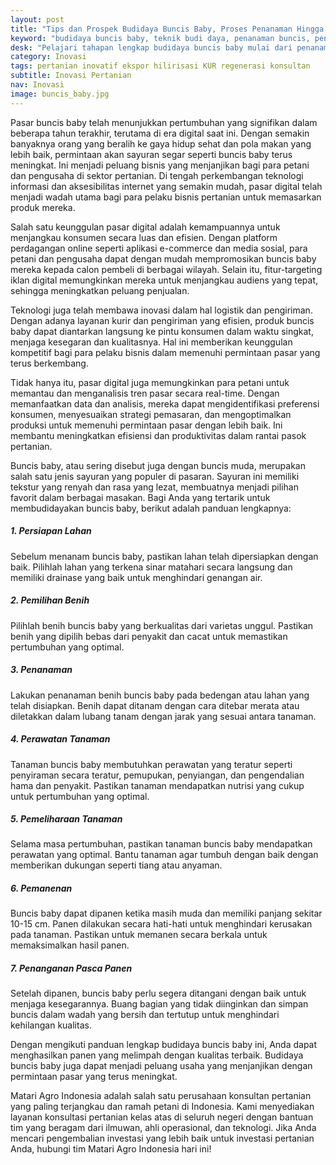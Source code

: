 ```yaml
---
layout: post
title: "Tips dan Prospek Budidaya Buncis Baby, Proses Penanaman Hingga Penanganan Pasca Panen"
keyword: "budidaya buncis baby, teknik budi daya, penanaman buncis, penanganan pasca panen, matari agro Indonesia"
desk: "Pelajari tahapan lengkap budidaya buncis baby mulai dari penanaman hingga penanganan pasca panen. Dengan panduan ini, Anda dapat mengoptimalkan hasil panen buncis baby dengan kualitas terbaik untuk pasar"
category: Inovasi
tags: pertanian inovatif ekspor hilirisasi KUR regenerasi konsultan
subtitle: Inovasi Pertanian
nav: Inovasi
image: buncis_baby.jpg
---
```


Pasar buncis baby telah menunjukkan pertumbuhan yang signifikan dalam beberapa tahun terakhir, terutama di era digital saat ini. Dengan semakin banyaknya orang yang beralih ke gaya hidup sehat dan pola makan yang lebih baik, permintaan akan sayuran segar seperti buncis baby terus meningkat. Ini menjadi peluang bisnis yang menjanjikan bagi para petani dan pengusaha di sektor pertanian. Di tengah perkembangan teknologi informasi dan aksesibilitas internet yang semakin mudah, pasar digital telah menjadi wadah utama bagi para pelaku bisnis pertanian untuk memasarkan produk mereka.

Salah satu keunggulan pasar digital adalah kemampuannya untuk menjangkau konsumen secara luas dan efisien. Dengan platform perdagangan online seperti aplikasi e-commerce dan media sosial, para petani dan pengusaha dapat dengan mudah mempromosikan buncis baby mereka kepada calon pembeli di berbagai wilayah. Selain itu, fitur-targeting iklan digital memungkinkan mereka untuk menjangkau audiens yang tepat, sehingga meningkatkan peluang penjualan.

Teknologi juga telah membawa inovasi dalam hal logistik dan pengiriman. Dengan adanya layanan kurir dan pengiriman yang efisien, produk buncis baby dapat diantarkan langsung ke pintu konsumen dalam waktu singkat, menjaga kesegaran dan kualitasnya. Hal ini memberikan keunggulan kompetitif bagi para pelaku bisnis dalam memenuhi permintaan pasar yang terus berkembang.

Tidak hanya itu, pasar digital juga memungkinkan para petani untuk memantau dan menganalisis tren pasar secara real-time. Dengan memanfaatkan data dan analisis, mereka dapat mengidentifikasi preferensi konsumen, menyesuaikan strategi pemasaran, dan mengoptimalkan produksi untuk memenuhi permintaan pasar dengan lebih baik. Ini membantu meningkatkan efisiensi dan produktivitas dalam rantai pasok pertanian.

Buncis baby, atau sering disebut juga dengan buncis muda, merupakan salah satu jenis sayuran yang populer di pasaran. Sayuran ini memiliki tekstur yang renyah dan rasa yang lezat, membuatnya menjadi pilihan favorit dalam berbagai masakan. Bagi Anda yang tertarik untuk membudidayakan buncis baby, berikut adalah panduan lengkapnya:

##### 1. Persiapan Lahan
   Sebelum menanam buncis baby, pastikan lahan telah dipersiapkan dengan baik. Pilihlah lahan yang terkena sinar matahari secara langsung dan memiliki drainase yang baik untuk menghindari genangan air.

##### 2. Pemilihan Benih
   Pilihlah benih buncis baby yang berkualitas dari varietas unggul. Pastikan benih yang dipilih bebas dari penyakit dan cacat untuk memastikan pertumbuhan yang optimal.

##### 3. Penanaman
   Lakukan penanaman benih buncis baby pada bedengan atau lahan yang telah disiapkan. Benih dapat ditanam dengan cara ditebar merata atau diletakkan dalam lubang tanam dengan jarak yang sesuai antara tanaman.

##### 4. Perawatan Tanaman
   Tanaman buncis baby membutuhkan perawatan yang teratur seperti penyiraman secara teratur, pemupukan, penyiangan, dan pengendalian hama dan penyakit. Pastikan tanaman mendapatkan nutrisi yang cukup untuk pertumbuhan yang optimal.

##### 5. Pemeliharaan Tanaman
   Selama masa pertumbuhan, pastikan tanaman buncis baby mendapatkan perawatan yang optimal. Bantu tanaman agar tumbuh dengan baik dengan memberikan dukungan seperti tiang atau anyaman.

##### 6. Pemanenan
   Buncis baby dapat dipanen ketika masih muda dan memiliki panjang sekitar 10-15 cm. Panen dilakukan secara hati-hati untuk menghindari kerusakan pada tanaman. Pastikan untuk memanen secara berkala untuk memaksimalkan hasil panen.

##### 7. Penanganan Pasca Panen
   Setelah dipanen, buncis baby perlu segera ditangani dengan baik untuk menjaga kesegarannya. Buang bagian yang tidak diinginkan dan simpan buncis dalam wadah yang bersih dan tertutup untuk menghindari kehilangan kualitas.

Dengan mengikuti panduan lengkap budidaya buncis baby ini, Anda dapat menghasilkan panen yang melimpah dengan kualitas terbaik. Budidaya buncis baby juga dapat menjadi peluang usaha yang menjanjikan dengan permintaan pasar yang terus meningkat.

Matari Agro Indonesia adalah salah satu perusahaan konsultan pertanian yang paling terjangkau dan ramah petani di Indonesia. Kami menyediakan layanan konsultasi pertanian kelas atas di seluruh negeri dengan bantuan tim yang beragam dari ilmuwan, ahli operasional, dan teknologi. Jika Anda mencari pengembalian investasi yang lebih baik untuk investasi pertanian Anda, hubungi tim Matari Agro Indonesia hari ini!
